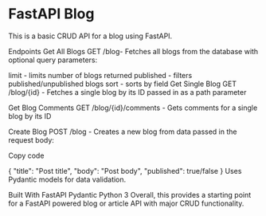 

# FastAPI Blog 

This is a basic CRUD API for a blog using FastAPI.

Endpoints
Get All Blogs
GET /blog- Fetches all blogs from the database with optional query parameters:

limit - limits number of blogs returned
published - filters published/unpublished blogs
sort - sorts by field
Get Single Blog
GET /blog/{id} - Fetches a single blog by its ID passed in as a path parameter

Get Blog Comments
GET /blog/{id}/comments - Gets comments for a single blog by its ID

Create Blog
POST /blog - Creates a new blog from data passed in the request body:

Copy code

{
  "title": "Post title",
  "body": "Post body",
  "published": true/false
}
Uses Pydantic models for data validation.

Built With
FastAPI
Pydantic
Python 3
Overall, this provides a starting point for a FastAPI powered blog or article API with major CRUD functionality.
